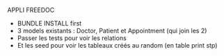 APPLI FREEDOC

- BUNDLE INSTALL first
- 3 models existants : Doctor, Patient et Appointment (qui join les 2)
- Passer les tests pour voir les relations
- Et les seed pour voir les tableaux créés au random (en table print stp)

